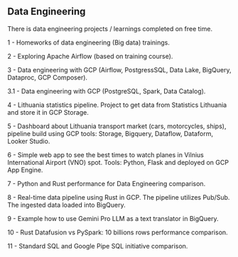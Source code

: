 ## Data Engineering
There is data engineering projects / learnings completed on free time.

1 - Homeworks of data engineering (Big data) trainings.

2 - Exploring Apache Airflow (based on training course).

3 - Data engineering with GCP (Airflow, PostgressSQL, Data Lake, BigQuery, Dataproc, GCP Composer).

3.1 - Data engineering with GCP (PostgreSQL, Spark, Data Catalog).

4 - Lithuania statistics pipeline. Project to get data from Statistics Lithuania and store it in GCP Storage.

5 - Dashboard about Lithuania transport market (cars, motorcycles, ships), pipeline build using GCP tools: Storage, Bigquery, Dataflow, Dataform, Looker Studio.

6 - Simple web app to see the best times to watch planes in Vilnius International Airport (VNO) spot. Tools: Python, Flask and deployed on GCP App Engine.

7 - Python and Rust performance for Data Engineering comparison.

8 - Real-time data pipeline using Rust in GCP. The pipeline utilizes Pub/Sub. The ingested data loaded into BigQuery.

9 - Example how to use Gemini Pro LLM as a text translator in BigQuery.

10 - Rust Datafusion vs PySpark: 10 billions rows performance comparison.

11 - Standard SQL and Google Pipe SQL initiative comparison.

